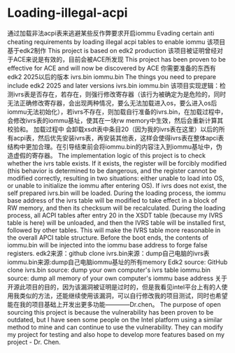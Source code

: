 # Loading-illegal-acpi
通过加载非法acpi表来逃避某些反作弊要求开启iommu
Evading certain anti cheating requirements by loading illegal acpi tables to enable iommu
该项目基于edk2制作
This project is based on edk2 production
该项目被证明曾经对于ACE来说是有效的，目前会被ACE所发现
This project has been proven to be effective for ACE and will now be discovered by ACE
你需要准备的东西有edk2 2025以后的版本 ivrs.bin iommu.bin
The things you need to prepare include edk2 2025 and later versions ivrs.bin iommu.bin
该项目实现逻辑：检测ivrs表是否存在，若存在，则强行修改寄存器（该行为被确定为是危险的，同时无法正确修改寄存器，会出现两种情况，要么无法加载进入os，要么进入os后iommu无法初始化），若ivrs不存在，则加载自行准备的ivrs.bin，在加载过程中，会修改ivrs表的iommu基址，使其在一块rw memory中生效，然后会重新计算其校验和。
加载过程中 会卸载xsdt表中条目20（因为我的ivrs表在这里）以后的所有acpi表，然后优先安装ivrs表，再安装其他表，这样会使得ivrs表在整体apci表结构中更加合理。在引导结束前会将iommu.bin的内容注入到iommu基址中，伪造虚假的寄存器。
The implementation logic of this project is to check whether the ivrs table exists. If it exists, the register will be forcibly modified (this behavior is determined to be dangerous, and the register cannot be modified correctly, resulting in two situations: either unable to load into OS, or unable to initialize the iommu after entering OS). If ivrs does not exist, the self prepared ivrs.bin will be loaded. During the loading process, the iommu base address of the ivrs table will be modified to take effect in a block of RW memory, and then its checksum will be recalculated.
During the loading process, all ACPI tables after entry 20 in the XSDT table (because my IVRS table is here) will be unloaded, and then the IVRS table will be installed first, followed by other tables. This will make the IVRS table more reasonable in the overall APCI table structure. Before the boot ends, the contents of iommu.bin will be injected into the iommu base address to forge false registers.
edk2来源：github clone ivrs.bin来源：dump自己电脑的ivrs表 iommu.bin来源:dump自己电脑iommu基址的所有memory
Edk2 source: GitHub clone ivrs.bin source: dump your own computer's ivrs table iommu.bin source: dump all memory of your own computer's iommu base address
关于开源此项目的目的，因为该漏洞被证明是过时的，但是我看见intel平台上有的人使用我类似的方法，还能继续使用该漏洞，可以自行修改我的项目测试，同时也希望能在我的项目基础上开发出更多功能————Dr.chen。
The purpose of open sourcing this project is because the vulnerability has been proven to be outdated, but I have seen some people on the Intel platform using a similar method to mine and can continue to use the vulnerability. They can modify my project for testing and also hope to develop more features based on my project - Dr. Chen.
